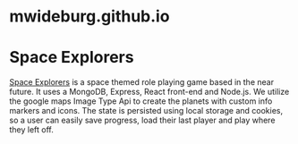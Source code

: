 # mwideburg.github.io

# Space Explorers
[Space Explorers](https://space-explorers.herokuapp.com/) is a space themed role playing game based in the near future. It uses a MongoDB, Express, React front-end and Node.js. We utilize the google maps Image Type Api to create the planets with custom info markers and icons. The state is persisted using local storage and cookies, so a user can easily save progress, load their last player and play where they left off.

